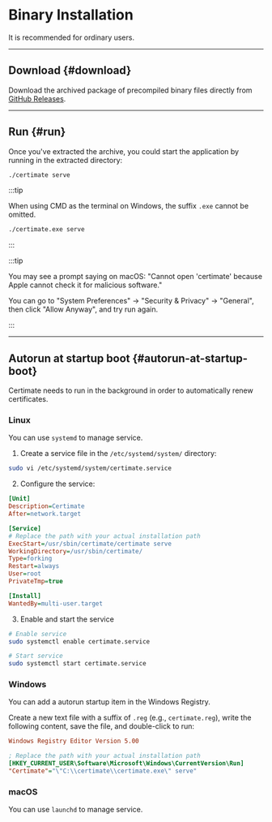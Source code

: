 ﻿# Binary Installation

It is recommended for ordinary users.

---

## Download {#download}

Download the archived package of precompiled binary files directly from [GitHub Releases](https://github.com/usual2970/certimate/releases).

---

## Run {#run}

Once you've extracted the archive, you could start the application by running in the extracted directory:

```bash
./certimate serve
```

:::tip

When using CMD as the terminal on Windows, the suffix `.exe` cannot be omitted.

```bash
./certimate.exe serve
```

:::

:::tip

You may see a prompt saying on macOS: "Cannot open 'certimate' because Apple cannot check it for malicious software."

You can go to "System Preferences" -> "Security & Privacy" -> "General", then click "Allow Anyway", and try run again.

:::

---

## Autorun at startup boot {#autorun-at-startup-boot}

Certimate needs to run in the background in order to automatically renew certificates.

### Linux

You can use `systemd` to manage service.

1. Create a service file in the `/etc/systemd/system/` directory:

```bash
sudo vi /etc/systemd/system/certimate.service
```

2. Configure the service:

```ini showLineNumbers
[Unit]
Description=Certimate
After=network.target

[Service]
# Replace the path with your actual installation path
ExecStart=/usr/sbin/certimate/certimate serve
WorkingDirectory=/usr/sbin/certimate/
Type=forking
Restart=always
User=root
PrivateTmp=true

[Install]
WantedBy=multi-user.target
```

3. Enable and start the service

```bash
# Enable service
sudo systemctl enable certimate.service

# Start service
sudo systemctl start certimate.service
```

### Windows

You can add a autorun startup item in the Windows Registry.

Create a new text file with a suffix of `.reg` (e.g., `certimate.reg`), write the following content, save the file, and double-click to run:

```ini showLineNumbers
Windows Registry Editor Version 5.00

; Replace the path with your actual installation path
[HKEY_CURRENT_USER\Software\Microsoft\Windows\CurrentVersion\Run]
"Certimate"="\"C:\\certimate\\certimate.exe\" serve"
```

### macOS

You can use `launchd` to manage service.
